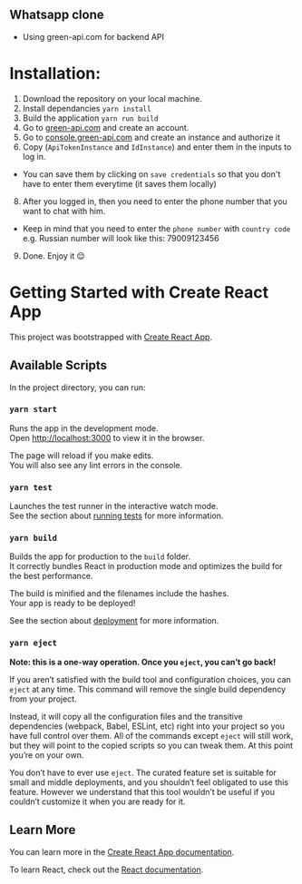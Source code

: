 ## Whatsapp clone
- Using green-api.com for backend API

# Installation:
1. Download the repository on your local machine.
2. Install dependancies `yarn install`
3. Build the application `yarn run build`
4. Go to [green-api.com](https://green-api.com) and create an account.
5. Go to [console.green-api.com](https://console.green-api.com) and create an instance and authorize it
6. Copy (`ApiTokenInstance` and `IdInstance`) and enter them in the inputs to log in. 
  - You can save them by clicking on `save credentials` so that you don't have to enter them everytime (it saves them locally) 
8. After you logged in, then you need to enter the phone number that you want to chat with him. 
 - Keep in mind that you need to enter the `phone number` with  `country code` e.g. Russian number will look like this: 79009123456
9. Done. Enjoy it 😌


# Getting Started with Create React App

This project was bootstrapped with [Create React App](https://github.com/facebook/create-react-app).

## Available Scripts

In the project directory, you can run:

### `yarn start`

Runs the app in the development mode.\
Open [http://localhost:3000](http://localhost:3000) to view it in the browser.

The page will reload if you make edits.\
You will also see any lint errors in the console.

### `yarn test`

Launches the test runner in the interactive watch mode.\
See the section about [running tests](https://facebook.github.io/create-react-app/docs/running-tests) for more information.

### `yarn build`

Builds the app for production to the `build` folder.\
It correctly bundles React in production mode and optimizes the build for the best performance.

The build is minified and the filenames include the hashes.\
Your app is ready to be deployed!

See the section about [deployment](https://facebook.github.io/create-react-app/docs/deployment) for more information.

### `yarn eject`

**Note: this is a one-way operation. Once you `eject`, you can’t go back!**

If you aren’t satisfied with the build tool and configuration choices, you can `eject` at any time. This command will remove the single build dependency from your project.

Instead, it will copy all the configuration files and the transitive dependencies (webpack, Babel, ESLint, etc) right into your project so you have full control over them. All of the commands except `eject` will still work, but they will point to the copied scripts so you can tweak them. At this point you’re on your own.

You don’t have to ever use `eject`. The curated feature set is suitable for small and middle deployments, and you shouldn’t feel obligated to use this feature. However we understand that this tool wouldn’t be useful if you couldn’t customize it when you are ready for it.

## Learn More

You can learn more in the [Create React App documentation](https://facebook.github.io/create-react-app/docs/getting-started).

To learn React, check out the [React documentation](https://reactjs.org/).
